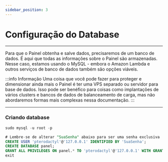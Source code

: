 ```yaml
---
sidebar_position: 3
---
```


# Configuração do Database
***
Para que o Painel obtenha e salve dados, precisaremos de um banco de dados.
É aqui que todas as informações sobre o Painel são armazenadas.
Nesse caso, estamos usando o MySQL - embora o Amazon Lambda e outros
serviços de banco de dados também são opções viáveis. 

:::info Informação
Uma coisa que você pode fazer para proteger e dimensionar ainda mais o Painel é ter uma VPS separado ou servidor para base de dados. Isso pode ser benéfico para 
coisas como implantações de vários clusters e bancos de dados de balanceamento de carga, mas não abordaremos formas mais complexas nessa documentação.
:::
***
### Criando database
```sql
sudo mysql -u root -p

# Lembre-se de alterar "SuaSenha" abaixo para ser uma senha exclusiva
CREATE USER 'pterodactyl'@'127.0.0.1' IDENTIFIED BY 'SuaSenha';
CREATE DATABASE panel;
GRANT ALL PRIVILEGES ON panel.* TO 'pterodactyl'@'127.0.0.1' WITH GRANT OPTION;
exit
```
